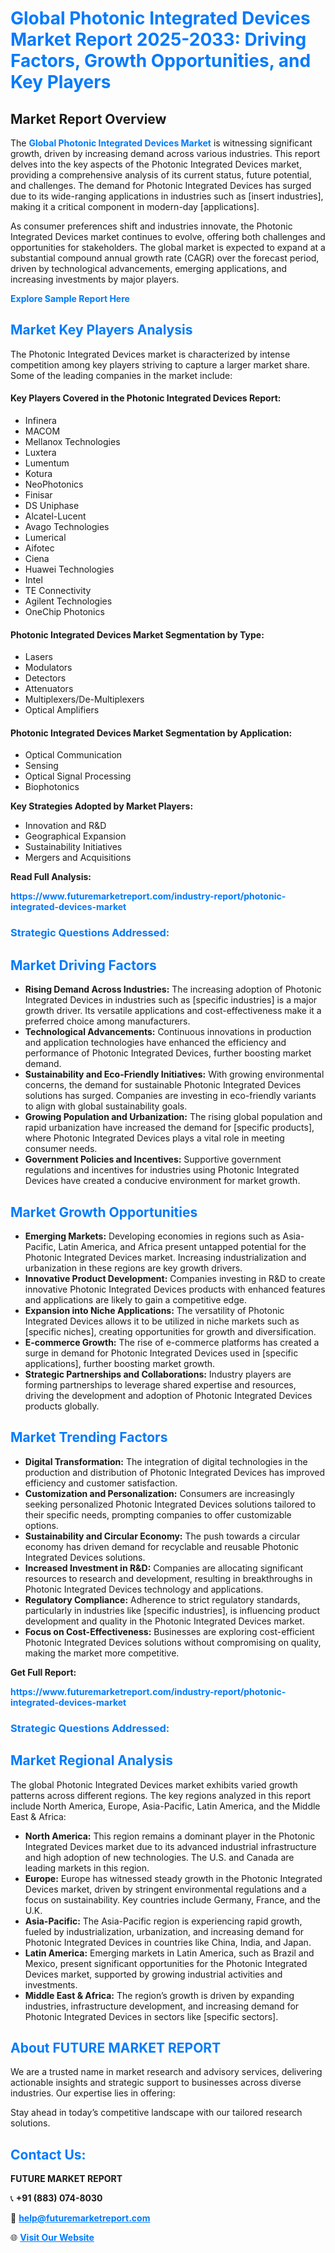 <h1 style="color: #007BFF;">Global Photonic Integrated Devices Market Report 2025-2033: Driving Factors, Growth Opportunities, and Key Players</h1>

<section id="overview">
<h2>Market Report Overview</h2>
<p>The <a href="https://www.futuremarketreport.com/industry-report/photonic-integrated-devices-market" style="color: #007BFF; text-decoration: none;"><strong>Global Photonic Integrated Devices Market</strong></a> is witnessing significant growth, driven by increasing demand across various industries. This report delves into the key aspects of the Photonic Integrated Devices market, providing a comprehensive analysis of its current status, future potential, and challenges. The demand for Photonic Integrated Devices has surged due to its wide-ranging applications in industries such as [insert industries], making it a critical component in modern-day [applications].</p>
<p>As consumer preferences shift and industries innovate, the Photonic Integrated Devices market continues to evolve, offering both challenges and opportunities for stakeholders. The global market is expected to expand at a substantial compound annual growth rate (CAGR) over the forecast period, driven by technological advancements, emerging applications, and increasing investments by major players.</p>
</section>

<section id="overview">
<p><a href="https://www.futuremarketreport.com/request-sample/reportId=58836" style="color: #007BFF; text-decoration: none;"><strong>Explore Sample Report Here</strong></a></p>
</section>

<section id="key-players">
<h2 style="color: #007BFF;">Market Key Players Analysis</h2>
<p>The Photonic Integrated Devices market is characterized by intense competition among key players striving to capture a larger market share. Some of the leading companies in the market include:</p>
<h4>Key Players Covered in the Photonic Integrated Devices Report:</h4>
<ul><li>Infinera</li><li>MACOM</li><li>Mellanox Technologies</li><li>Luxtera</li><li>Lumentum</li><li>Kotura</li><li>NeoPhotonics</li><li>Finisar</li><li>DS Uniphase</li><li>Alcatel-Lucent</li><li>Avago Technologies</li><li>Lumerical</li><li>Aifotec</li><li>Ciena</li><li>Huawei Technologies</li><li>Intel</li><li>TE Connectivity</li><li>Agilent Technologies</li><li>OneChip Photonics</li></ul>
<h4>Photonic Integrated Devices Market Segmentation by Type:</h4>
<ul><li>Lasers</li><li>Modulators</li><li>Detectors</li><li>Attenuators</li><li>Multiplexers/De-Multiplexers</li><li>Optical Amplifiers</li></ul>

<h4>Photonic Integrated Devices Market Segmentation by Application:</h4>
<ul><li>Optical Communication</li><li>Sensing</li><li>Optical Signal Processing</li><li>Biophotonics</li></ul>
<p><strong>Key Strategies Adopted by Market Players:</strong></p>
<ul>
<li>Innovation and R&D</li>
<li>Geographical Expansion</li>
<li>Sustainability Initiatives</li>
<li>Mergers and Acquisitions</li>
</ul>
</section>

<section>
<p><strong>Read Full Analysis: </strong></p><a href="https://www.futuremarketreport.com/industry-report/photonic-integrated-devices-market" style="color: #007BFF; text-decoration: none;"><strong>https://www.futuremarketreport.com/industry-report/photonic-integrated-devices-market</strong></a>
<h3 style="color: #007BFF;">Strategic Questions Addressed:</h3>
</section>

<section id="driving-factors">
<h2 style="color: #007BFF;">Market Driving Factors</h2>
<ul>
<li><strong>Rising Demand Across Industries:</strong> The increasing adoption of Photonic Integrated Devices in industries such as [specific industries] is a major growth driver. Its versatile applications and cost-effectiveness make it a preferred choice among manufacturers.</li>
<li><strong>Technological Advancements:</strong> Continuous innovations in production and application technologies have enhanced the efficiency and performance of Photonic Integrated Devices, further boosting market demand.</li>
<li><strong>Sustainability and Eco-Friendly Initiatives:</strong> With growing environmental concerns, the demand for sustainable Photonic Integrated Devices solutions has surged. Companies are investing in eco-friendly variants to align with global sustainability goals.</li>
<li><strong>Growing Population and Urbanization:</strong> The rising global population and rapid urbanization have increased the demand for [specific products], where Photonic Integrated Devices plays a vital role in meeting consumer needs.</li>
<li><strong>Government Policies and Incentives:</strong> Supportive government regulations and incentives for industries using Photonic Integrated Devices have created a conducive environment for market growth.</li>
</ul>
</section>

<section id="growth-opportunities">
<h2 style="color: #007BFF;">Market Growth Opportunities</h2>
<ul>
<li><strong>Emerging Markets:</strong> Developing economies in regions such as Asia-Pacific, Latin America, and Africa present untapped potential for the Photonic Integrated Devices market. Increasing industrialization and urbanization in these regions are key growth drivers.</li>
<li><strong>Innovative Product Development:</strong> Companies investing in R&D to create innovative Photonic Integrated Devices products with enhanced features and applications are likely to gain a competitive edge.</li>
<li><strong>Expansion into Niche Applications:</strong> The versatility of Photonic Integrated Devices allows it to be utilized in niche markets such as [specific niches], creating opportunities for growth and diversification.</li>
<li><strong>E-commerce Growth:</strong> The rise of e-commerce platforms has created a surge in demand for Photonic Integrated Devices used in [specific applications], further boosting market growth.</li>
<li><strong>Strategic Partnerships and Collaborations:</strong> Industry players are forming partnerships to leverage shared expertise and resources, driving the development and adoption of Photonic Integrated Devices products globally.</li>
</ul>
</section>

<section id="trending-factors">
<h2 style="color: #007BFF;">Market Trending Factors</h2>
<ul>
<li><strong>Digital Transformation:</strong> The integration of digital technologies in the production and distribution of Photonic Integrated Devices has improved efficiency and customer satisfaction.</li>
<li><strong>Customization and Personalization:</strong> Consumers are increasingly seeking personalized Photonic Integrated Devices solutions tailored to their specific needs, prompting companies to offer customizable options.</li>
<li><strong>Sustainability and Circular Economy:</strong> The push towards a circular economy has driven demand for recyclable and reusable Photonic Integrated Devices solutions.</li>
<li><strong>Increased Investment in R&D:</strong> Companies are allocating significant resources to research and development, resulting in breakthroughs in Photonic Integrated Devices technology and applications.</li>
<li><strong>Regulatory Compliance:</strong> Adherence to strict regulatory standards, particularly in industries like [specific industries], is influencing product development and quality in the Photonic Integrated Devices market.</li>
<li><strong>Focus on Cost-Effectiveness:</strong> Businesses are exploring cost-efficient Photonic Integrated Devices solutions without compromising on quality, making the market more competitive.</li>
</ul>
</section>

<section>
<p><strong>Get Full Report: </strong></p><a href="https://www.futuremarketreport.com/industry-report/photonic-integrated-devices-market" style="color: #007BFF; text-decoration: none;"><strong>https://www.futuremarketreport.com/industry-report/photonic-integrated-devices-market</strong></a>
<h3 style="color: #007BFF;">Strategic Questions Addressed:</h3>
</section>


<section id="regional-analysis">
<h2 style="color: #007BFF;">Market Regional Analysis</h2>
<p>The global Photonic Integrated Devices market exhibits varied growth patterns across different regions. The key regions analyzed in this report include North America, Europe, Asia-Pacific, Latin America, and the Middle East & Africa:</p>
<ul>
<li><strong>North America:</strong> This region remains a dominant player in the Photonic Integrated Devices market due to its advanced industrial infrastructure and high adoption of new technologies. The U.S. and Canada are leading markets in this region.</li>
<li><strong>Europe:</strong> Europe has witnessed steady growth in the Photonic Integrated Devices market, driven by stringent environmental regulations and a focus on sustainability. Key countries include Germany, France, and the U.K.</li>
<li><strong>Asia-Pacific:</strong> The Asia-Pacific region is experiencing rapid growth, fueled by industrialization, urbanization, and increasing demand for Photonic Integrated Devices in countries like China, India, and Japan.</li>
<li><strong>Latin America:</strong> Emerging markets in Latin America, such as Brazil and Mexico, present significant opportunities for the Photonic Integrated Devices market, supported by growing industrial activities and investments.</li>
<li><strong>Middle East & Africa:</strong> The region’s growth is driven by expanding industries, infrastructure development, and increasing demand for Photonic Integrated Devices in sectors like [specific sectors].</li>
</ul>
</section>

<footer>
<h2 style="color: #007BFF;">About FUTURE MARKET REPORT</h2>
<p>We are a trusted name in market research and advisory services, delivering actionable insights and strategic support to businesses across diverse industries. Our expertise lies in offering:</p>

<p>Stay ahead in today’s competitive landscape with our tailored research solutions.</p>

<h2 style="color: #007BFF;">Contact Us:</h2>
<p><strong>FUTURE MARKET REPORT</strong></p>
<p>📞 <strong>+91 (883) 074-8030</strong></p>
<p>📧 <strong><a href="mailto:help@futuremarketreport.com" style="color: #007BFF;">help@futuremarketreport.com</a></strong></p>
<p>🌐 <strong><a href="https://www.futuremarketreport.com/" style="color: #007BFF;">Visit Our Website</a></strong></p>
</footer>